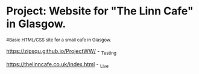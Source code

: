 # Project: Website for "The Linn Cafe" in Glasgow.

<sub>#Basic HTML/CSS site for a small cafe in Glasgow. </sub>  <br />

https://zipsqu.github.io/ProjectWW/ - <sub> Testing </sub>

https://thelinncafe.co.uk/index.html - <sub> Live </sub>

